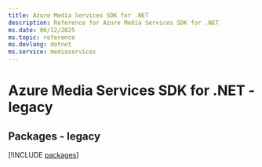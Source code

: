 ```yaml
---
title: Azure Media Services SDK for .NET
description: Reference for Azure Media Services SDK for .NET
ms.date: 06/12/2025
ms.topic: reference
ms.devlang: dotnet
ms.service: mediaservices
---
```

# Azure Media Services SDK for .NET - legacy
## Packages - legacy
[!INCLUDE [packages](media-services-index.md)]